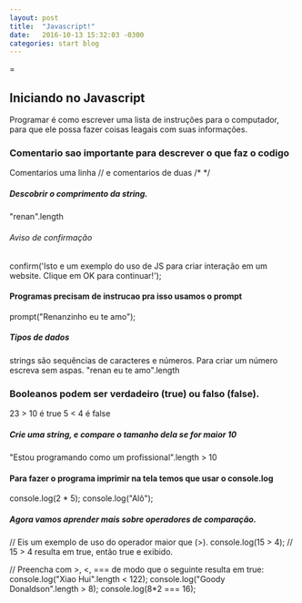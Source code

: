 ```yaml
---
layout: post
title:  "Javascript!"
date:   2016-10-13 15:32:03 -0300
categories: start blog
---
```

 =
## Iniciando no Javascript
Programar é como escrever uma lista de instruções para o computador, para que ele possa fazer coisas leagais com suas informações.

### Comentario sao importante para descrever o que faz o codigo
Comentarios uma linha //  e comentarios de duas /* */ 

##### Descobrir o comprimento da string.
"renan".length

###### Aviso de confirmação
confirm('Isto e um exemplo do uso de JS para criar interação em um website. Clique em OK para continuar!');

#### Programas precisam de instrucao pra isso usamos o prompt
prompt("Renanzinho eu te amo");
 
 ##### Tipos de dados
strings são sequências de caracteres e números. Para criar um número escreva sem aspas.
"renan eu te amo".length

### Booleanos podem ser verdadeiro (true) ou falso (false).
23 > 10 é true
5 < 4 é false

##### Crie uma string, e compare o tamanho dela se for maior 10
"Estou programando como um profissional".length > 10

#### Para fazer o programa imprimir na tela temos que usar o console.log
console.log(2 * 5);
console.log("Alô");

##### Agora vamos aprender mais sobre operadores de comparação.
// Eis um exemplo de uso do operador maior que (>).
console.log(15 > 4); // 15 > 4 resulta em true, então true e exibido.

// Preencha com >, <, === de modo que o seguinte resulta em true:
console.log("Xiao Hui".length  < 122);
console.log("Goody Donaldson".length >  8);
console.log(8*2 === 16);


